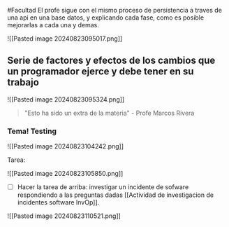 #Facultad 
El profe sigue con el mismo proceso de persistencia a traves de una api en una base datos, y explicando cada fase, como es posible mejorarlas a cada una y demas.

![[Pasted image 20240823095017.png]]

## Serie de factores y efectos de los cambios que un programador ejerce y debe tener en su trabajo
![[Pasted image 20240823095324.png]]


> "Esto ha sido un extra de la materia" - Profe Marcos Rivera 

### Tema! Testing
![[Pasted image 20240823104242.png]]



Tarea:

![[Pasted image 20240823105850.png]]

- [ ] Hacer la tarea de arriba: investigar un incidente de sofware respondiendo a las preguntas dadas [[Actividad de investigacion de incidentes software InvOp]].


![[Pasted image 20240823110521.png]]